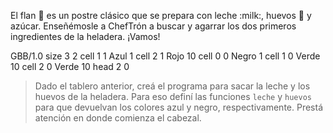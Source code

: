<gs-attire attire-url="https://raw.githubusercontent.com/MumukiProject/mumuki-guia-gobstones-casa-inteligente-secundaria/master/assets/attires/config_1587580581991.json"></gs-attire>

El flan :custard: es un postre clásico que se prepara con leche :milk:, huevos :egg: y azúcar. Enseñémosle a ChefTrón a buscar y agarrar los dos primeros ingredientes de la heladera. ¡Vamos!

<gs-board>
	   GBB/1.0
     size 3 2
     cell 1 1 Azul 1 
     cell 2 1 Rojo 10 
     cell 0 0 Negro 1 
     cell 1 0 Verde 10 
     cell 2 0 Verde 10 
     head 2 0
</gs-board>

> Dado el tablero anterior, creá el programa para sacar la leche y los huevos de la heladera. Para eso definí las funciones `leche` y `huevos` para que devuelvan los colores azul y negro, respectivamente. Prestá atención en donde comienza el cabezal.